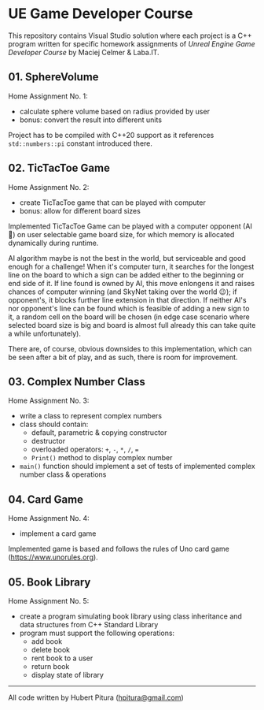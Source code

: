 # UE Game Developer Course

This repository contains Visual Studio solution where each project is a C++ program written for specific homework assignments of _Unreal Engine Game Developer Course_ by Maciej Celmer & Laba.IT.

## 01. SphereVolume
Home Assignment No. 1:
* calculate sphere volume based on radius provided by user
* bonus: convert the result into different units

Project has to be compiled with C++20 support as it references `std::numbers::pi` constant introduced there.

## 02. TicTacToe Game
Home Assignment No. 2:
* create TicTacToe game that can be played with computer
* bonus: allow for different board sizes

Implemented TicTacToe Game can be played with a computer opponent (AI 🤖) on user selectable game board size, for which memory is allocated dynamically during runtime.

AI algorithm maybe is not the best in the world, but serviceable and good enough for a challenge! When it's computer turn, it searches for the longest line on the board to which a sign can be added either to the beginning or end side of it. If line found is owned by AI, this move enlongens it and raises chances of computer winning (and SkyNet taking over the world 😉); if opponent's, it blocks further line extension in that direction. If neither AI's nor opponent's line can be found which is feasible of adding a new sign to it, a random cell on the board will be chosen (in edge case scenario where selected board size is big and board is almost full already this can take quite a while unfortunately).

There are, of course, obvious downsides to this implementation, which can be seen after a bit of play, and as such, there is room for improvement.

## 03. Complex Number Class
Home Assignment No. 3:
* write a class to represent complex numbers
* class should contain:
  * default, parametric & copying constructor
  * destructor
  * overloaded operators: `+`, `-`, `*`, `/`, `=`
  * `Print()` method to display complex number
* `main()` function should implement a set of tests of implemented complex number class & operations

## 04. Card Game
Home Assignment No. 4:
* implement a card game

Implemented game is based and follows the rules of Uno card game (https://www.unorules.org).

## 05. Book Library
Home Assignment No. 5:
* create a program simulating book library using class inheritance and data structures from C++ Standard Library
* program must support the following operations:
  * add book
  * delete book
  * rent book to a user
  * return book
  * display state of library

___
All code written by Hubert Pitura (hpitura@gmail.com)

